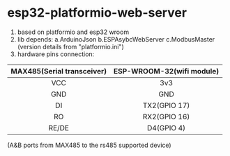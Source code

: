 # esp32-platformio-web-server

1. based on platformio and esp32 wroom
2. lib depends: a.ArduinoJson b.ESPAsybcWebServer c.ModbusMaster (version details from "platformio.ini")
3. hardware pins connection: <br/>
<table>
<thead>
<tr>
<th>MAX485(Serial transceiver)</th>
<th>ESP-WROOM-32(wifi module)</th>
</tr>
</thead>
<tbody>
<tr>
<td align="center">VCC</td>
<td align="center">3v3</td>
</tr>
<tr>
<td align="center">GND</td>
<td align="center">GND</td>
</tr>
<tr>
<td align="center">DI</td>
<td align="center">TX2(GPIO 17)</td>
</tr>
<tr>
<td align="center">RO</td>
<td align="center">RX2(GPIO 16)</td>
</tr>
<tr>
<td align="center">RE/DE</td>
<td align="center">D4(GPIO 4)</td>
</tr>
</tbody>
</table>
(A&B ports from MAX485 to the rs485 supported device)
